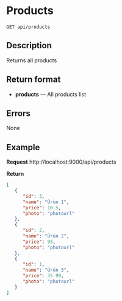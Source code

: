 # Products

    GET api/products

## Description
Returns all products

## Return format
- **products** — All products list

## Errors
None

## Example
**Request**
http://localhost:9000/api/products

**Return**
``` json
[
   {
      "id": 3,
      "name": "Ürün 1",
      "price": 10.5,
      "photo": "photourl"
   },
   {
      "id": 2,
      "name": "Ürün 2",
      "price": 95,
      "photo": "photourl"
   },
   {
      "id": 1,
      "name": "Ürün 3",
      "price": 35.99,
      "photo": "photourl"
   }
]
```